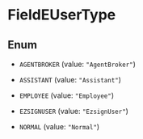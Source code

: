 

# FieldEUserType

## Enum


* `AGENTBROKER` (value: `"AgentBroker"`)

* `ASSISTANT` (value: `"Assistant"`)

* `EMPLOYEE` (value: `"Employee"`)

* `EZSIGNUSER` (value: `"EzsignUser"`)

* `NORMAL` (value: `"Normal"`)



